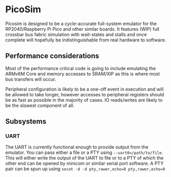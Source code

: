 # PicoSim

Picosim is designed to be a cycle-accurate full-system emulator for the RP2040/Raspberry Pi Pico and other similar boards. It features (WIP) full crossbar bus fabric simulation with wait-states and stalls and once complete will hopefully be indistinguishable from real hardware to software.

## Performance considerations

Most of the performance critical code is going to include emulating the ARMv6M Core and memory accesses to SRAM/XIP as this is where most bus transfers will occur.

Peripheral configuration is likely to be a one-off event in execution and will be allowed to take longer, however accesses to peripheral registers should be as fast as possible in the majority of cases. IO reads/writes are likely to be the slowest component of all.

## Subsystems

### UART

The UART is currently functional enough to provide output from the emulator. You can pass either a file or a PTY using `--uart0=/path/to/file`. This will either write the output of the UART to file or to a PTY of which the other end can be opened by minicom or similar serial port software.
A PTY pair can be spun up using `socat -d -d pty,rawer,echo=0 pty,rawer,echo=0`